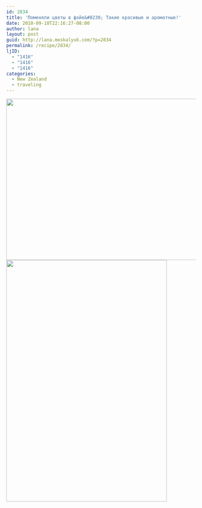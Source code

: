 ```yaml
---
id: 2834
title: 'Поменяли цветы в фойе&#8230; Такие красивые и ароматные!'
date: 2010-09-10T22:16:27-08:00
author: lana
layout: post
guid: http://lana.moskalyuk.com/?p=2834
permalink: /recipe/2834/
ljID:
  - "1416"
  - "1416"
  - "1416"
categories:
  - New Zealand
  - traveling
---
```

<img loading="lazy" class="alignnone" title="NZ" src="http://farm5.static.flickr.com/4154/4978855646_32b62c0624_z.jpg" alt="" width="640" height="427" />

<img loading="lazy" class="alignnone" title="NZ" src="http://farm5.static.flickr.com/4090/4978856906_42f1861a1b_z.jpg" alt="" width="427" height="640" />